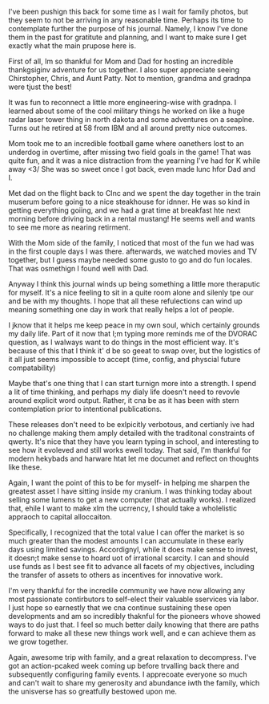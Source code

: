 I've been pushign this back for some time as I wait for family photos, but they seem to not be arriving in any reasonable time. Perhaps its time to contemplate further the purpose of his journal. Namely, I know I've done them in the past for gratitute and planning, and I want to make sure I get exactly what the main prupose here is.

First of all, Im so thankful for Mom and Dad for hosting an incredible thankgsiginv adventure for us together. I also super appreciate seeing Chirstopher, Chris, and Aunt Patty. Not to mention, grandma and gradnpa were tjust the best!

It was fun to reconnect a little more engineering-wise with gradnpa. I learned about some of the cool military things he worked on like a huge radar laser tower thing in north dakota and some adventures on a seaplne. Turns out he retired at 58 from IBM and all around pretty nice outcomes.

Mom took me to an incredible football game where oanethers lost to an underdog in overtime, after missing two field goals in the game! That was quite fun, and it was a nice distraction from the yearning I've had for K while away <3/ She was so sweet once I got back, even made lunc hfor Dad and I.

Met dad on the flight back to CInc and we spent the day together in the train muserum before going to a nice steakhouse for idnner. He was so kind in getting everything goiing, and we had a grat time at breakfast hte next morning before driving back in a rental mustang! He seems well and wants to see me more as nearing retirment.

With the Mom side of the family, I noticed that most of the fun we had was in the first couple days I was there. afterwards, we watched movies and TV together, but I guess maybe needed some gusto to go and do fun locales. That was osmethign I found well with Dad.

Anyway I think this journal winds up being something a little more theraputic for myself. It's a nice feeling to sit in a quite room alone and silenly tpe our and be with my thoughts. I hope that all these refulections can wind up meaning something one day in work that really helps a lot of people.

I jknow that it helps me keep peace in my own soul, which certainly grounds my daily life. Part of it now that I;m typing more reminds me of the DVORAC question, as I walways want to do things in the most efficient way. It's because of this that I think it' d be so geeat to swap over, but the logistics of it all just seems impossible to accept (time, config, and physcial future compatability)

Maybe that's one thing that I can start turnign more into a strength. I spend a lit of time thinking, and perhaps my dialy life doesn't need to revovle around explicit word output. Rather, it cna be as it has been with stern contemplation prior to intentional publications.

These releases don't need to be exlpicitly verbotous, and certianly ive had no challenge making them amply detailed with the traditonal constraints of qwerty. It's nice that they have you learn typing in school, and interesting to see how it evoleved and still works ewell today. That said, I'm thankful for modern hekybads and harware htat let me documet and reflect on thoughts like these.

Again, I want the point of this to be for myself- in helping me sharpen the greatest asset  I have sitting inside my cranium. I was thinking today about selling some lumens to get a new computer (that actually works). I realized that, ehile I want to make xlm the ucrrency, I should take a wholelistic appraoch to capital alloccaiton.

Specifically, I recognized that the total value I can offer the market is so much greater than the modest amounts I can accumulate in these early days using limited savings. Accordignyl, while it does make sense to invest, it doesn;t make sense to hoard uot of irrational scarcity. I can and should use funds as I best see fit to advance all facets of my objectives, including the transfer of assets to others as incentives for innovative work.

I'm very thankful for the incredile community we have now allowing any most passionate contirbutors to self-elect their valuable sservices via labor. I just hope so earnestly that we cna continue sustaining these open developments and am so incredibly thaknful for the pioneers whove showed ways to do just that. I feel so much better daily knowing that there are paths forward to make all these new things work well, and e can achieve them as we grow together.

Again, awesome trip with family, and a great relaxation to decompress. I've got an action-pcaked week coming up before trvalling back there and subsequently configuring family events. I apprecoate everyone so much and can't wait to share my generosity and abundance iwth the family, which the unisverse has so greatfully bestowed upon me.
